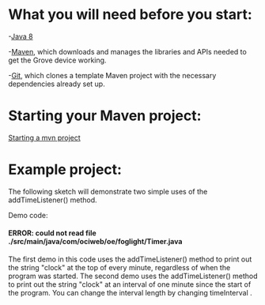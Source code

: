# What you will need before you start:
-[Java 8](https://docs.oracle.com/javase/8/docs/technotes/guides/install/install_overview.html) 

-[Maven](https://maven.apache.org/install.html), which downloads and manages the libraries and APIs needed to get the Grove device working.

-[Git](https://git-scm.com/), which clones a template Maven project with the necessary dependencies already set up.

# Starting your Maven project: 
[Starting a mvn project](https://github.com/oci-pronghorn/FogLighter/blob/master/README.md)

# Example project:

The following sketch will demonstrate two simple uses of the addTimeListener() method.

Demo code: 

#### ERROR:  could not read file ./src/main/java/com/ociweb/oe/foglight/Timer.java

The first demo in this code uses the addTimeListener() method to print out the string "clock" at the top of every minute, regardless of when the program was started. The second demo uses the addTimeListener() method to print out the string "clock" at an interval of one minute since the start of the program. You can change the interval length by changing timeInterval .

